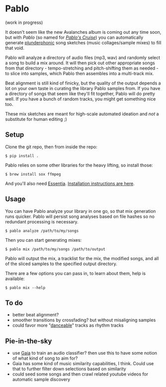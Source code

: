 # Pablo

(work in progress)

It doesn't seem like the new Avalanches album is coming out any time soon, but with _Pablo_ (so named for [_Pablo's Cruise_](https://www.youtube.com/watch?v=7Ry8M8M-ICg)) you can automatically generate [plunderphonic](https://en.wikipedia.org/wiki/Plunderphonics) song sketches (music collages/sample mixes) to fill that void.

Pablo will analyze a directory of audio files (mp3, wav) and randomly select a song to build a mix around. It will then pick out other appropriate songs from that directory - tempo-stretching and pitch-shifting them as needed - to slice into samples, which Pablo then assembles into a multi-track mix.

Beat alignment is still kind of finicky, but the quality of the output depends a lot on your own taste in curating the library Pablo samples from. If you have a directory of songs that seem like they'll fit together, Pablo will do pretty well. If you have a bunch of random tracks, you might get something nice too.

These mix sketches are meant for high-scale automated ideation and _not_ a substitute for human editing ;)


## Setup

Clone the git repo, then from inside the repo:

    $ pip install .

Pablo relies on some other libraries for the heavy lifting, so install those:

    $ brew install sox ffmpeg

And you'll also need [Essentia](http://essentia.upf.edu/documentation/installing.html). [Installation instructions are here](http://essentia.upf.edu/documentation/installing.html).


## Usage

You can have Pablo analyze your library in one go, so that mix generation runs quicker. Pablo will persist song analyses based on file hashes so no redundant processing is necessary.

    $ pablo analyze /path/to/my/songs

Then you can start generating mixes:

    $ pablo mix /path/to/my/songs /path/to/output

Pablo will output the mix, a tracklist for the mix, the modified songs, and all of the sliced samples to the specified output directory.

There are a few options you can pass in, to learn about them, help is available:

    $ pablo mix --help

## To do

- better beat alignment?
- smoother transitions by crossfading? but without misaligning samples
- could favor more "[danceable](http://essentia.upf.edu/documentation/reference/std_Danceability.html)" tracks as rhythm tracks


## Pie-in-the-sky

- use [Gaia](https://github.com/MTG/gaia/tree/master/src/bindings/pygaia/scripts/classification) to train an audio classifier? then use this to have some notion of what kind of song to aim for?
- Gaia has some kind of music similarity capabilities, I think. Could use that to further filter down selections based on similarity
- could seed some songs and then crawl related youtube videos for automatic sample discovery
